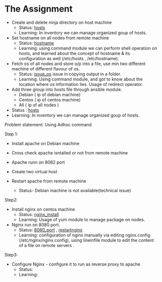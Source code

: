 # The Assignment

-  Create and delete ninja directory on host machine
    - Status: [hosts](https://github.com/sudiptninja/Assignments-Ansible/blob/master/Media/hosts.png)
    - Learning: In inventory we can manage organized goup of hosts.
-  Set hostname on all nodes from remote machine
    - Status: [hostname](https://github.com/sudiptninja/Assignments-Ansible/blob/master/Media/hostname.png)
    - Learning: using command module we can perform shell operation on hosts, and learned about the concept of hostname & its configuration as well (/etc/hosts , /etc/hostname).
-  Fetch os of all nodes and store o/p into a file, use min two different machine of different flavour of os.
   - Status: [issue_os](https://github.com/sudiptninja/Assignments-Ansible/blob/master/Media/issue_os.png) issue in copying output in a folder.
   - Learning: Using command module, and got to know about the location where os information lies. Usage of redirect operator.
-  Add three group into hosts file through ansible module.
      - Debian ( ip of debian machine)
    - Centos ( ip of centos machine)
    -  All ( ip of all nodes )
- Status : [hosts](https://github.com/sudiptninja/Assignments-Ansible/blob/master/Media/hosts.png)
- Learning: In inventory we can manage organized goup of hosts.

Problem statement: Using Adhoc command

Step 1:

- Install apache on Debian machine
- Cross check apache isntalled or not from remote machine
- Apache runn  on 8082 port
- Create two virtual host
- Restart apache from remote machine  

  - Status- Debian machine is not available(technical issue) 


Step2:

- Install nginx on centos machine
  - Status: [nginx_install](https://github.com/sudiptninja/Assignments-Ansible/blob/master/Media/nginx_install.png)
  - Learning: Usage of yum module to manage package on nodes.
-  Nginx run on 8080 port.
   - Status: [8080_port](https://github.com/sudiptninja/Assignments-Ansible/blob/master/Media/8080port1.png) , [restartnginx](https://github.com/sudiptninja/Assignments-Ansible/blob/master/Media/restartnginx.png)
   - Learning: configuration of nginx manually via editing nginx.config (/etc/nginx/nginx.config), using lineinfile module to edit the content of a file on remote servers .


Step3:

- Configure Nginx - configure it to run as reverse proxy to apache
  - Status:
  - Learning:
